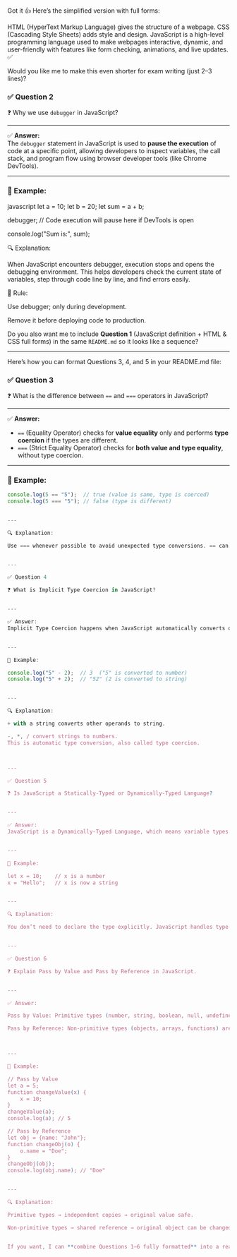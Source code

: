 Got it 👍 Here’s the simplified version with full forms:

HTML (HyperText Markup Language) gives the structure of a webpage.
CSS (Cascading Style Sheets) adds style and design.
JavaScript is a high-level programming language used to make webpages interactive, dynamic, and user-friendly with features like form checking, animations, and live updates. ✅

Would you like me to make this even shorter for exam writing (just 2–3 lines)?





### ✅ Question 2
❓ Why we use `debugger` in JavaScript?

---

✅ **Answer:**  
The `debugger` statement in JavaScript is used to **pause the execution** of code at a specific point, allowing developers to inspect variables, the call stack, and program flow using browser developer tools (like Chrome DevTools).

---

### 🔹 Example:

javascript
let a = 10;
let b = 20;
let sum = a + b;

debugger; // Code execution will pause here if DevTools is open

console.log("Sum is:", sum);


🔍 Explanation:

When JavaScript encounters debugger, execution stops and opens the debugging environment. This helps developers check the current state of variables, step through code line by line, and find errors easily.




📘 Rule:

Use debugger; only during development.

Remove it before deploying code to production.


Do you also want me to include **Question 1** (JavaScript definition + HTML & CSS full forms) in the same `README.md` so it looks like a sequence?


---




Here’s how you can format Questions 3, 4, and 5 in your README.md file:

### ✅ Question 3
❓ What is the difference between `==` and `===` operators in JavaScript?

---

✅ **Answer:**  
- `==` (Equality Operator) checks for **value equality** only and performs **type coercion** if the types are different.  
- `===` (Strict Equality Operator) checks for **both value and type equality**, without type coercion.

---

### 🔹 Example:
```javascript
console.log(5 == "5");  // true (value is same, type is coerced)
console.log(5 === "5"); // false (type is different)


---

🔍 Explanation:

Use === whenever possible to avoid unexpected type conversions. == can lead to bugs due to implicit type coercion.


---

✅ Question 4

❓ What is Implicit Type Coercion in JavaScript?


---

✅ Answer:
Implicit Type Coercion happens when JavaScript automatically converts one data type to another during operations to make the expression valid.


---

🔹 Example:

console.log("5" - 2);  // 3  ("5" is converted to number)
console.log("5" + 2);  // "52" (2 is converted to string)


---

🔍 Explanation:

+ with a string converts other operands to string.

-, *, / convert strings to numbers.
This is automatic type conversion, also called type coercion.



---

✅ Question 5

❓ Is JavaScript a Statically-Typed or Dynamically-Typed Language?


---

✅ Answer:
JavaScript is a Dynamically-Typed Language, which means variable types are determined at runtime and can change during execution.


---

🔹 Example:

let x = 10;    // x is a number
x = "Hello";   // x is now a string


---

🔍 Explanation:

You don’t need to declare the type explicitly. JavaScript handles type assignment automatically.


---

✅ Question 6

❓ Explain Pass by Value and Pass by Reference in JavaScript.


---

✅ Answer:

Pass by Value: Primitive types (number, string, boolean, null, undefined, symbol, bigint) are passed as a copy. Changes inside a function do not affect the original variable.

Pass by Reference: Non-primitive types (objects, arrays, functions) are passed by reference. Changes inside a function affect the original object.



---

🔹 Example:

// Pass by Value
let a = 5;
function changeValue(x) {
    x = 10;
}
changeValue(a);
console.log(a); // 5

// Pass by Reference
let obj = {name: "John"};
function changeObj(o) {
    o.name = "Doe";
}
changeObj(obj);
console.log(obj.name); // "Doe"


---

🔍 Explanation:

Primitive types → independent copies → original value safe.

Non-primitive types → shared reference → original object can be changed.


If you want, I can **combine Questions 1–6 fully formatted** into a ready-to-use `README.md` file for you. It will be clean and sequential. Do you want me to do that?


